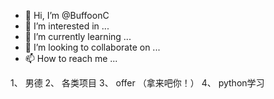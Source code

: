 - 👋 Hi, I’m @BuffoonC
- 👀 I’m interested in ...
- 🌱 I’m currently learning ...
- 💞️ I’m looking to collaborate on ...
- 📫 How to reach me ...

<!---
BuffoonC/BuffoonC is a ✨ special ✨ repository because its `README.md` (this file) appears on your GitHub profile.
You can click the Preview link to take a look at your changes.
--->

1、 男德
2、 各类项目
3、 offer （拿来吧你！）
4、 python学习

